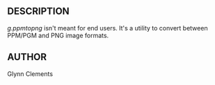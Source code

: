 
## DESCRIPTION

*g.ppmtopng* isn't meant for end users. It's a utility to
convert between PPM/PGM and PNG image formats.

## AUTHOR

Glynn Clements
